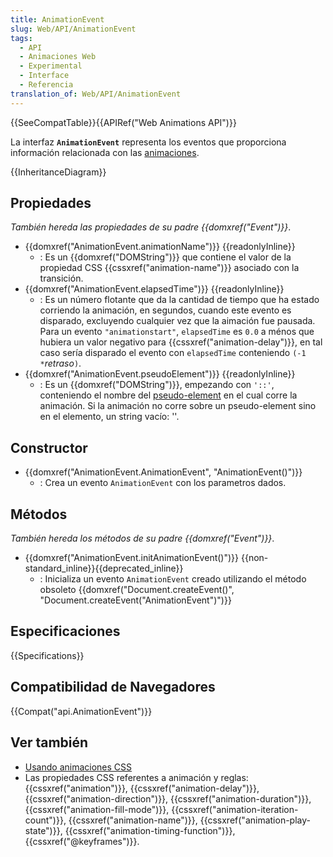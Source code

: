 ```yaml
---
title: AnimationEvent
slug: Web/API/AnimationEvent
tags:
  - API
  - Animaciones Web
  - Experimental
  - Interface
  - Referencia
translation_of: Web/API/AnimationEvent
---
```


{{SeeCompatTable}}{{APIRef("Web Animations API")}}

La interfaz **`AnimationEvent`** representa los eventos que proporciona información relacionada con las [animaciones](/es/docs/Web/Guide/CSS/Using_CSS_animations).

{{InheritanceDiagram}}

## Propiedades

_También hereda las propiedades de su padre {{domxref("Event")}}_.

- {{domxref("AnimationEvent.animationName")}} {{readonlyInline}}
  - : Es un {{domxref("DOMString")}} que contiene el valor de la propiedad CSS {{cssxref("animation-name")}} asociado con la transición.
- {{domxref("AnimationEvent.elapsedTime")}} {{readonlyInline}}
  - : Es un número flotante que da la cantidad de tiempo que ha estado corriendo la animación, en segundos, cuando este evento es disparado, excluyendo cualquier vez que la aimación fue pausada. Para un evento `"animationstart"`, `elapsedTime` es `0.0` a ménos que hubiera un valor negativo para {{cssxref("animation-delay")}}, en tal caso sería disparado el evento con `elapsedTime` conteniendo `(-1 *`_retraso_`)`.
- {{domxref("AnimationEvent.pseudoElement")}} {{readonlyInline}}
  - : Es un {{domxref("DOMString")}}, empezando con `'::'`, conteniendo el nombre del [pseudo-element](/es/docs/Web/CSS/Pseudo-elements) en el cual corre la animación. Si la animación no corre sobre un pseudo-element sino en el elemento, un string vacío: ''.

## Constructor

- {{domxref("AnimationEvent.AnimationEvent", "AnimationEvent()")}}
  - : Crea un evento `AnimationEvent` con los parametros dados.

## Métodos

_También hereda los métodos de su padre {{domxref("Event")}}_.

- {{domxref("AnimationEvent.initAnimationEvent()")}} {{non-standard_inline}}{{deprecated_inline}}
  - : Inicializa un evento `AnimationEvent` creado utilizando el método obsoleto {{domxref("Document.createEvent()", "Document.createEvent(\"AnimationEvent\")")}}

## Especificaciones

{{Specifications}}

## Compatibilidad de Navegadores

{{Compat("api.AnimationEvent")}}

## Ver también

- [Usando animaciones CSS](/es/docs/CSS/Using_CSS_animations)
- Las propiedades CSS referentes a animación y reglas: {{cssxref("animation")}}, {{cssxref("animation-delay")}}, {{cssxref("animation-direction")}}, {{cssxref("animation-duration")}}, {{cssxref("animation-fill-mode")}}, {{cssxref("animation-iteration-count")}}, {{cssxref("animation-name")}}, {{cssxref("animation-play-state")}}, {{cssxref("animation-timing-function")}}, {{cssxref("@keyframes")}}.
